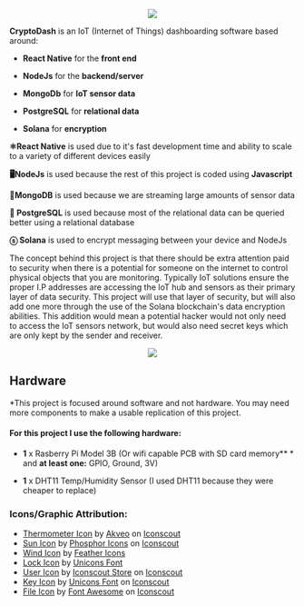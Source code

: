 <p align="center">
<img src="https://github.com/hwr7dd/cryptdash/blob/main/logosmall.png") 
 </p>
 
**CryptoDash** is an IoT (Internet of Things) dashboarding software based around:

- **React Native** for the **front end**

- **NodeJs** for the **backend/server**

- **MongoDb** for **IoT sensor data**

- **PostgreSQL** for **relational data**
 
- **Solana** for **encryption**


**⚛️React Native** is used due to it's fast development time and ability to scale to a variety of different devices easily

**🖥️NodeJs** is used because the rest of this project is coded using **Javascript**

**🍃MongoDB** is used because we are streaming large amounts of sensor data  

**🐘 PostgreSQL** is used because most of the relational data can be queried better using a relational database 
 
**ⓢ Solana** is used to encrypt messaging between your device and NodeJs



The concept behind this project is that there should be extra attention paid to security when there is a potential for someone on the internet to control physical 
objects that you are monitoring. Typically IoT solutions ensure the proper I.P addresses are accessing the IoT hub and sensors as their primary layer of data security. This project will use that layer of security, but will also add
one more through the use of the Solana blockchain's data encryption abilities. This addition would mean a potential hacker would not only need to access the IoT sensors network, but would also need secret keys which are only kept by the sender and receiver.
 
<p align="center">
<img src="https://github.com/hwr7dd/cryptdash/blob/main/diagramsmall.png") 
</p>
 
## Hardware
 
*This project is focused around software and not hardware. You may need more components to make a usable replication of this project. 
 
 #### For this project I use the following hardware:

- **1** x Rasberry Pi Model 3B (Or wifi capable PCB with SD card memory** * and **at least one:** GPIO, Ground, 3V)

- **1** x DHT11 Temp/Humidity Sensor (I used DHT11 because they were cheaper to replace)
 
 

 ### Icons/Graphic Attribution:
- <a href="https://iconscout.com/icons/thermometer" target="_blank">Thermometer Icon</a> by <a href="https://iconscout.com/contributors/eva-icons">Akveo</a> on <a href="https://iconscout.com">Iconscout</a>
- <a href="https://iconscout.com/icons/sun" target="_blank">Sun Icon</a> by <a href="https://iconscout.com/contributors/phosphoricons">Phosphor Icons</a> on <a href="https://iconscout.com">Iconscout</a>
- <a href="https://iconscout.com/icons/wind" target="_blank">Wind Icon</a> by <a href="https://iconscout.com/contributors/feathericons" target="_blank">Feather Icons</a>
- <a href="https://iconscout.com/icons/lock" target="_blank">Lock Icon</a> by <a href="https://iconscout.com/contributors/unicons" target="_blank">Unicons Font</a>
- <a href="https://iconscout.com/icons/user" target="_blank">User Icon</a> by <a href="https://iconscout.com/contributors/iconscout">Iconscout Store</a> on <a href="https://iconscout.com">Iconscout</a>
- <a href="https://iconscout.com/icons/key" target="_blank">Key Icon</a> by <a href="https://iconscout.com/contributors/unicons">Unicons Font</a> on <a href="https://iconscout.com">Iconscout</a>
- <a href="https://iconscout.com/icons/file" target="_blank">File Icon</a> by <a href="https://iconscout.com/contributors/font-awesome">Font Awesome</a> on <a href="https://iconscout.com">Iconscout</a> 
